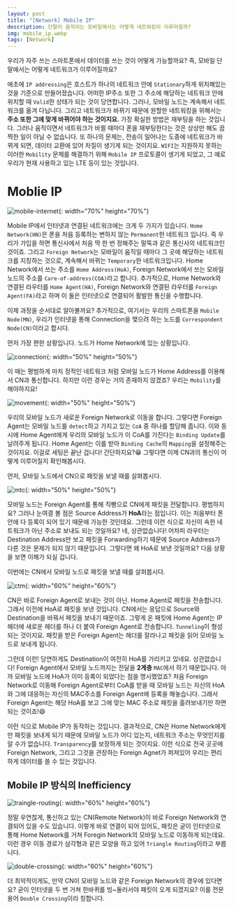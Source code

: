 ```yaml
---
layout: post
title: "[Network] Mobile IP"
description: 단말이 움직이는 모바일에서는 어떻게 네트워킹이 이루어질까?
img: mobile_ip.webp
tags: [Network]
---
```


우리가 자주 쓰는 스마트폰에서 데이터를 쓰는 것이 어떻게 가능할까요? 즉, 모바일 단말에서는 어떻게 네트워크가 이루어질까요? 

애초에 `IP addressing`은 호스트가 하나의 네트워크 안에 `Stationary`하게 위치해있는 것을 기준으로 만들어졌습니다. 어떠한 IP주소 또한 그 주소에 해당하는 네트워크 안에 위치할 때 `Valid`한 상태가 되는 것이 당연합니다. 그러나, 모바일 노드는 계속해서 네트워크를 옮겨 다닙니다. 그리고 네트워크가 바뀌기 때문에 원할한 네트워킹을 위해서는 **주소 또한 그에 맞게 바뀌어야 하는 것이지요.** 가장 확실한 방법은 재부팅을 하는 것입니다. 그러나 움직이면서 네트워크가 바뀔 때마다 폰을 재부팅한다는 것은 상상만 해도 끔찍한 일이 아닐 수 없습니다. 또 하나의 문제는, 전송이 일어나는 도중에 네트워크가 바뀌게 되면, 데이터 교환에 있어 차질이 생기게 되는 것이지요. `WIFI`는 지원하지 못하는 이러한 `Mobility` 문제를 해결하기 위해 `Mobile IP` 프로토콜이 생기게 되었고, 그 예로 우리가 현재 사용하고 있는 LTE 등이 있는 것입니다.

# Moblie IP

![mobile-internet](/assets/img/network_mobile_ip/mobile_internet.png){: width="70%" height="70%"}


Mobile IP에서 인터넷과 연결된 네트워크에는 크게 두 가지가 있습니다. `Home Network(HN)`은 폰을 처음 등록하는 변하지 않는 `Permanent`한 네트워크 입니다. 즉 우리가 가입을 하면 통신사에서 처음 딱 한 번 정해주는 말뚝과 같은 통신사의 네트워크인 것이죠. 그리고 `Foreign Network`는 모바일이 움직일 때마다 그 곳에 해당하는 네트워크를 지칭하는 것으로, 계속해서 바뀌는 `Temporary`한 네트워크입니다. Home Network에서 쓰는 주소를 `Home Address(HoA)`, Foreign Network에서 쓰는 모바일 노드의 주소를 `Care-of-address(COA)`라고 합니다. 추가적으로, Home Network와 연결된 라우터를 `Home Agent(HA)`, Foreign Network와 연결된 라우터를 `Foreign Agent(FA)`라고 하며 이 둘은 인터넷으로 연결되어 활발한 통신을 수행합니다.

이제 과정을 순서대로 알아볼까요? 추가적으로, 여기서는 우리의 스마트폰을 `Mobile Node(MN)`, 우리가 인터넷을 통해 Connection을 맺으려 하는 노드를 `Correspondent Node(CN)`이라고 합시다.

먼저 가장 편한 상황입니다. 노드가 Home Network에 있는 상황입니다.

![connection](/assets/img/network_mobile_ip/connection.png){: width="50%" height="50%"}

이 때는 평범하게 마치 정적인 네트워크 처럼 모바일 노드가 Home Address를 이용해서 CN과 통신합니다. 하지만 이런 경우는 거의 존재하지 않겠죠? 우리는 `Mobility`를 해야하지요!

![movement](/assets/img/network_mobile_ip/movement.png){: width="50%" height="50%"}

우리의 모바일 노드가 새로운 Foreign Network로 이동을 합니다. 그렇다면 Foreign Agent는 모바일 노드를 `detect`하고 가지고 있는 `CoA` 중 하나를 할당해 줍니다. 이와 동시에 Home Agent에게 우리의 모바일 노드가 이 CoA를 가진다는 `Binding Update`를 날려주게 됩니다. Home Agent는 이를 받아 `Binding Cache`의 `Mapping`을 설정해주는 것이지요. 이걸로 세팅은 끝난 겁니다! 간단하지요?:grin: 그렇다면 이제 CN과의 통신이 어떻게 이루어질지 확인해봅시다.

먼저, 모바일 노드에서 CN으로 패킷을 보낼 때를 살펴봅시다.

![mtc](/assets/img/network_mobile_ip/mn_to_cn.png){: width="50%" height="50%"}

모바일 노드는 Foreign Agent를 통해 직빵으로 CN에게 패킷을 전달합니다. 평범하지요? 그러나 눈여결 볼 점은 Source Address가 **HoA**라는 점입니다. 이는 처음부터 폰 안에 다 등록이 되어 있기 때문에 가능한 것인데요. 그런데 이런 식으로 자신이 속한 네트워크가 아닌 주소로 보내도 되는 것일까요? 네, 상관없습니다! 어차피 라우터는 Destination Address만 보고 패킷을 Forwarding하기 때문에 Source Address가 다른 것은 문제가 되지 않기 때문입니다. 그렇다면 왜 HoA로 보낸 것일까요? 다음 상황을 보면 이해가 되실 겁니다.

이번에는 CN에서 모바일 노드로 패킷을 보낼 때를 살펴봅시다.

![ctm](/assets/img/network_mobile_ip/cn_to_mn.png){: width="60%" height="60%"}

CN은 바로 Foreign Agent로 보내는 것이 아닌. Home Agent로 패킷을 전송합니다. 그래서 이전에 HoA로 패킷을 보낸 것입니다. CN에서는 응답으로 Source와 Destination을 바꿔서 패킷을 보내기 때문이죠. 그렇게 온 패킷에 Home Agent는 IP 헤더에 새로운 헤더를 하나 더 붙여 Foreign Agent로 전송합니다. `Tunneling`이 형성되는 것이지요. 패킷을 받은 Foreign Agent는 헤더를 잘라나고 패킷을 읽어 모바일 노드로 보내게 됩니다. 

그런데 이런! 당연하게도 Destination이 여전히 HoA를 가리키고 있네요. 상관없습니다! Foreign Agent에서 모바일 노드까지는 전달을 **2계층** `MAC`에서 하기 때문입니다. 아까 모바일 노드에 HoA가 이미 등록이 되었다는 점을 명시했었죠? 처음 Foreign Network로 이동해 Foreign Agent로부터 CoA를 받을 때 모바일 노드는 자신의 HoA와 그에 대응하는 자신의 MAC주소를 Foreign Agent에 등록을 해놓습니다. 그래서 Foreign Agent는 해당 HoA를 보고 그에 맞는 MAC 주소로 패킷을 흘려보내기만 하면 되는 것이죠!:smile:

이런 식으로 Mobile IP가 동작하는 것입니다. 결과적으로, CN은 Home Network에게만 패킷을 보내게 되기 때문에 모바일 노드가 어디 있는지, 네트워크 주소는 무엇인지를 알 수가 없습니다. `Transparency`를 보장하게 되는 것이지요. 이런 식으로 전국 곳곳에 Foreign Network, 그리고 그것을 관장하는 Foreign Agnet가 퍼져있어 우리는 편리하게 데이터를 쓸 수 있는 것입니다. 

## Mobile IP 방식의 Inefficiency

![traingle-routing](/assets/img/network_mobile_ip/triangle_routing.png){: width="60%" height="60%"}

정말 우연찮게, 통신하고 있는 CN(Remote Network)이 바로 Foreign Network와 연결되어 있을 수도 있습니다. 이렇게 바로 연결이 되어 있어도, 패킷은 굳이 인터넷으로 통해 Home Network를 거쳐 Foregin Network의 모바일 노드로 이동하게 되는데요. 이런 경우 이동 경로가 삼각형과 같은 모양을 하고 있어 `Triangle Routing`이라고 부릅니다.

![double-crossing](/assets/img/network_mobile_ip/double_crossing.png){: width="60%" height="60%"}

더 최악적이게도, 만약 CN이 모바일 노드와 같은 Foreign Network의 경우에 있다면요? 굳이 인터넷을 두 번 거쳐 한바퀴를 빙~둘러서야 패킷이 오게 되겠지요? 이를 전문 용어 `Double Crossing`이라 칭합니다.